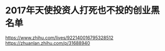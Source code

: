 # 2017年天使投资人打死也不投的创业黑名单
https://www.zhihu.com/lives/922140016795328512
https://zhuanlan.zhihu.com/p/31688940